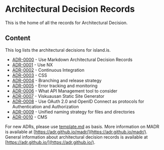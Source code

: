 # Architectural Decision Records

This is the home of all the records for Architectural Decision.

## Content

This log lists the architectural decisions for island.is.

- [ADR-0000](0000-use-markdown-architectural-decision-records.md) - Use Markdown Architectural Decision Records
- [ADR-0001](0001-use-nx.md) - Use NX
- [ADR-0002](0002-continuous-integration.md) - Continuous Integration
- [ADR-0003](0003-css.md) - CSS
- [ADR-0004](0004-branching-and-release-strategy.md) - Branching and release strategy
- [ADR-0005](0005-error-tracking-and-monitoring.md) - Error tracking and monitoring
- [ADR-0006](0006-what-api-management-tool-to-consider.md) - What API Management tool to consider
- [ADR-0007](0007-viskuausan-static-site-generator.md) - Viskuausan Static Site Generator
- [ADR-0008](0008-use-oauth-and-openid-connect.md) - Use OAuth 2.0 and OpenID Connect as protocols for Authentication and Authorization
- [ADR-0009](0009-naming-files-and-directories.md) - Unified naming strategy for files and directories
- [ADR-0010](0010-cms.md) - CMS

For new ADRs, please use [template.md](template.md) as basis. More information on MADR is available at [https://adr.github.io/madr/](https://adr.github.io/madr/). General information about architectural decision records is available at [https://adr.github.io/](https://adr.github.io/).
